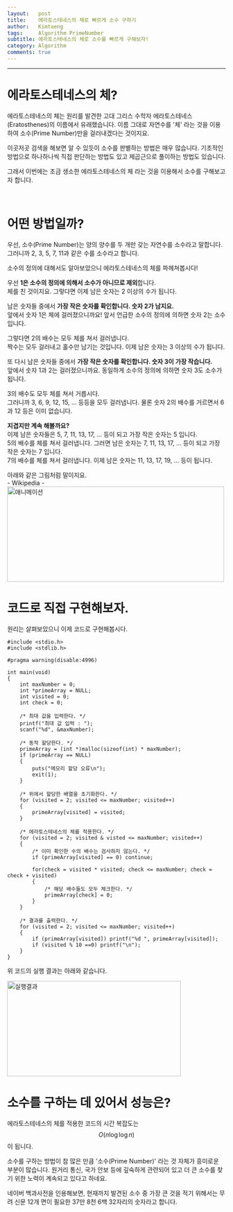 ```yaml
---
layout:   post
title:    에라토스테네스의 체로 빠르게 소수 구하기
author:   Kimtaeng
tags: 	  Algorithm PrimeNumber
subtitle: 에라토스테네스의 체로 소수를 빠르게 구해보자!
category: Algorithm
comments: true
---
```


<hr/>

# 에라토스테네스의 체?

에라토스테네스의 체는 원리를 발견한 고대 그리스 수학자 에라토스테네스(Eratosthenes)의 이름에서 유래했습니다.
이름 그대로 자연수를 '체' 라는 것을 이용하여 소수(Prime Number)만을 걸러내겠다는 것이지요.

이곳저곳 검색을 해보면 알 수 있듯이 소수를 판별하는 방법은 매우 많습니다.
기초적인 방법으로 하나하나씩 직접 판단하는 방법도 있고 제곱근으로 풀이하는 방법도 있습니다.

그래서 이번에는 조금 생소한 에라토스테네스의 체 라는 것을 이용해서 소수를 구해보고자 합니다.

<br/>

# 어떤 방법일까?

<div class="post_caption">우선, 소수(Prime Number)는 양의 양수를 두 개만 갖는 자연수를 소수라고 말합니다.<br/>
그러니까 2, 3, 5, 7, 11과 같은 수를 소수라고 합니다.</div>

소수의 정의에 대해서도 알아보았으니 에라토스테네스의 체를 파헤쳐봅시다!

우선 <b>1은 소수의 정의에 의해서 소수가 아니므로 제외</b>합니다.<br/>
체를 친 것이지요. 그렇다면 이제 남은 숫자는 2 이상의 수가 됩니다.

남은 숫자들 중에서 <b>가장 작은 숫자를 확인합니다. 숫자 2가 남지요.</b><br/>
앞에서 숫자 1은 체에 걸러졌으니까요! 앞서 언급한 소수의 정의에 의하면 숫자 2는 소수입니다.

그렇다면 2의 배수는 모두 체를 쳐서 걸러냅니다.<br/>
짝수는 모두 걸러내고 홀수만 남기는 것입니다. 이제 남은 숫자는 3 이상의 수가 됩니다.

또 다시 남은 숫자들 중에서 <b>가장 작은 숫자를 확인합니다. 숫자 3이 가장 작습니다.</b><br/>
앞에서 숫자 1과 2는 걸러졌으니까요. 동일하게 소수의 정의에 의하면 숫자 3도 소수가 됩니다.

3의 배수도 모두 체를 쳐서 거릅시다.<br/>
그러니까 3, 6, 9, 12, 15, ... 등등을 모두 걸러냅니다. 물론 숫자 2의 배수를 거르면서 6과 12 등은 이미 없습니다.

<b>지겹지만 계속 해볼까요?</b><br/>
이제 남은 숫자들은 5, 7, 11, 13, 17, ... 등이 되고 가장 작은 숫자는 5 입니다.<br/> 
5의 배수를 체를 쳐서 걸러냅니다. 그러면 남은 숫자는 7, 11, 13, 17, ... 등이 되고 가장 작은 숫자는 7 입니다.<br/>
7의 배수를 체를 쳐서 걸러냅니다. 이제 남은 숫자는 11, 13, 17, 19, ... 등이 됩니다.<br/>

<div class="post_caption">아래와 같은 그림처럼 말이지요.<br/>- Wikipedia -</div>

<img class="post_image" src="{{ site.baseurl }}/img/post/2018-01-07-find-prime-number-using-sieve-eratosthenes-2.gif" width="500" height="220" alt="애니메이션"/>

<br/>

# 코드로 직접 구현해보자.

원리는 살펴보았으니 이제 코드로 구현해봅시다.

<pre class="line-numbers"><code class="language-c" data-start="1">#include &lt;stdio.h&gt;
#include &lt;stdlib.h&gt;

#pragma warning(disable:4996)

int main(void)
{
    int maxNumber = 0;
    int *primeArray = NULL;
    int visited = 0;
    int check = 0;
    
    /* 최대 값을 입력한다. */
    printf("최대 값 입력 : ");
    scanf("%d", &maxNumber);
    
    /* 동적 할당한다. */
    primeArray = (int *)malloc(sizeof(int) * maxNumber);
    if (primeArray == NULL)
    {
        puts("메모리 할당 오류\n");
        exit(1);
    }
    
    /* 위에서 할당한 배열을 초기화한다. */
    for (visited = 2; visited <= maxNumber; visited++)
    {
        primeArray[visited] = visited;
    }
    
    /* 에라토스테네스의 체를 적용한다. */
    for (visited = 2; visited & visted <= maxNumber; visited++)
    {
        /* 이미 확인한 수의 배수는 검사하지 않는다. */
        if (primeArray[visited] == 0) continue;
        
        for(check = visited * visited; check <= maxNumber; check = check + visited)
        {
            /* 해당 배수들도 모두 체크한다. */
            primeArray[check] = 0;
        }
    }
    
    /* 결과를 출력한다. */
    for (visited = 2; visited <= maxNumber; visited++)
    {
        if (primeArray[visited]) printf("%d ", primeArray[visited]);
        if (visited % 10 ==0) printf("\n");
    }
}
</code></pre>

위 코드의 실행 결과는 아래와 같습니다.

<img class="post_image" src="{{ site.baseurl }}/img/post/2018-01-07-find-prime-number-using-sieve-eratosthenes-1.jpeg" width="400" height="220" alt="실행결과"/>

<br/>

# 소수를 구하는 데 있어서 성능은?

에라토스테네스의 체를 적용한 코드의 시간 복잡도는 $$O(n\log { \log { n } ) }$$ 이 됩니다.<br/>

소수를 구하는 방법이 참 많은 만큼 '소수(Prime Number)' 라는 것 자체가 흥미로운 부분이 많습니다.
원거리 통신, 국가 안보 등에 깊숙하게 관련되어 있고 더 큰 소수를 찾기 위한 노력이 계속되고 있다고 하네요.

네이버 백과사전을 인용해보면, 현재까지 발견된 소수 중 가장 큰 것을 적기 위해서는
무려 신문 12개 면이 필요한 37만 8천 6백 32자리의 숫자라고 합니다. 